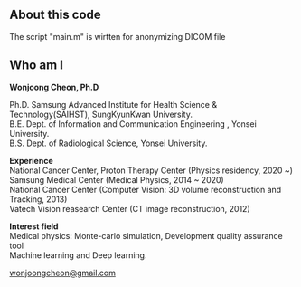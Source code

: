 ## About this code  
The script "main.m" is wirtten for anonymizing DICOM file  
  
 
  
## Who am I 
**Wonjoong Cheon, Ph.D**    
  
Ph.D. Samsung Advanced Institute for Health Science & Technology(SAIHST), SungKyunKwan University.    
B.E. Dept. of Information and Communication Engineering , Yonsei University.  
B.S. Dept. of Radiological Science, Yonsei University.  

**Experience**  
National Cancer Center, Proton Therapy Center (Physics residency, 2020 ~)
Samsung Medical Center (Medical Physics, 2014 ~ 2020)  
National Cancer Center (Computer Vision: 3D volume reconstruction and Tracking, 2013)  
Vatech Vision reasearch Center (CT image reconstruction, 2012)  

**Interest field**  
Medical physics: Monte-carlo simulation, Development quality assurance tool  
Machine learning and Deep learning.  

wonjoongcheon@gmail.com  